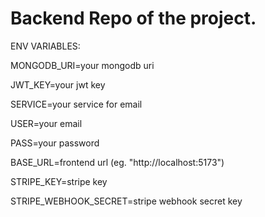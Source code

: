# Backend Repo of the project.

ENV VARIABLES:

MONGODB_URI=your mongodb uri

JWT_KEY=your jwt key

SERVICE=your service for email

USER=your email

PASS=your password

BASE_URL=frontend url (eg. "http://localhost:5173")

STRIPE_KEY=stripe key

STRIPE_WEBHOOK_SECRET=stripe webhook secret key

